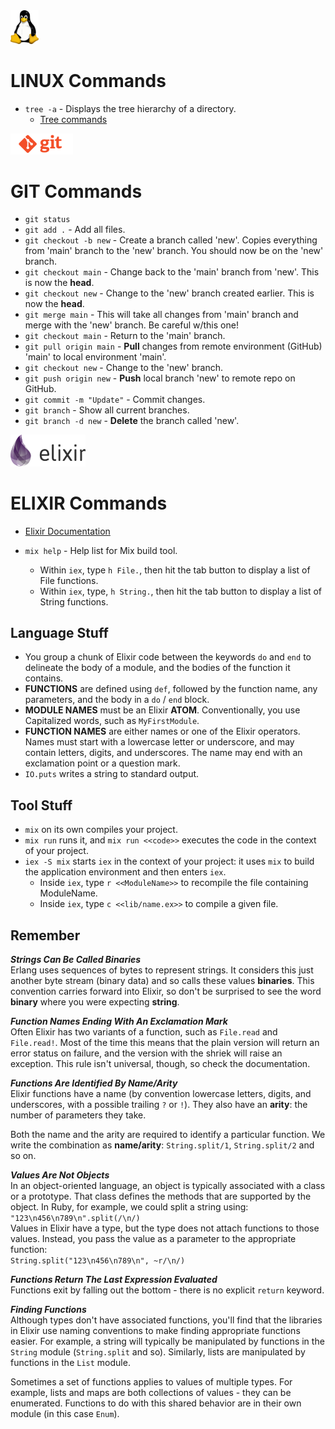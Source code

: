 
<img src="my-images/Linux-logo.png" width="45">

# LINUX Commands

* `tree -a` - Displays the tree hierarchy of a directory.  
  * [Tree commands](https://www.geeksforgeeks.org/tree-command-unixlinux/)

<img src="my-images/Git-logo.png" width="100">

# GIT Commands

* `git status`  
* `git add .` - Add all files.  
* `git checkout -b new` - Create a branch called 'new'.  Copies everything from 'main' branch to the 'new' branch. You should now be on the 'new' branch.  
* `git checkout main` - Change back to the 'main' branch from 'new'.  This is now the **head**.
* `git checkout new` - Change to the 'new' branch created earlier.  This is now the **head**.  
* `git merge main` - This will take all changes from 'main' branch and merge with the 'new' branch. Be careful w/this one!  
* `git checkout main` - Return to the 'main' branch.  
* `git pull origin main` - **Pull** changes from remote environment (GitHub) 'main' to local environment 'main'.  
* `git checkout new` - Change to the 'new' branch.  
* `git push origin new` - **Push** local branch 'new' to remote repo on GitHub.  
* `git commit -m "Update"` - Commit changes.  
* `git branch` - Show all current branches.  
* `git branch -d new` - **Delete** the branch called 'new'.  

<img src="my-images/Elixir-logo.png" width="120">

# ELIXIR Commands

* [Elixir Documentation](https://elixir-lang.org/docs.html)

* `mix help` - Help list for Mix build tool.  
  * Within `iex`, type `h File.`, then hit the tab button to display a list of File functions.  
  * Within `iex`, type, `h String.`, then hit the tab button to display a list of String functions.

## Language Stuff

* You group a chunk of Elixir code between the keywords `do` and `end` to delineate the body of a module, and the bodies of the function it contains.  
* **FUNCTIONS** are defined using `def`, followed by the function name, any parameters, and the body in a `do` / `end` block.  
* **MODULE NAMES** must be an Elixir **ATOM**. Conventionally, you use Capitalized words, such as `MyFirstModule`.  
* **FUNCTION NAMES** are either names or one of the Elixir operators. Names must start with a lowercase letter or underscore, and may contain letters, digits, and underscores. The name may end with an exclamation point or a question mark.  
* `IO.puts` writes a string to standard output.  

## Tool Stuff

* `mix` on its own compiles your project.  
* `mix run` runs it, and `mix run <<code>>` executes the code in the context of your project.  
* `iex -S mix` starts `iex` in the context of your project: it uses `mix` to build the application environment and then enters `iex`.  
  * Inside `iex`, type `r <<ModuleName>>` to recompile the file containing ModuleName.  
  * Inside `iex`, type `c <<lib/name.ex>>` to compile a given file.  

## Remember

***Strings Can Be Called Binaries***  
Erlang uses sequences of bytes to represent strings. It considers this just another byte stream (binary data) and so calls these values **binaries**. This convention carries forward into Elixir, so don't be surprised to see the word **binary** where you were expecting **string**.

***Function Names Ending With An Exclamation Mark***  
Often Elixir has two variants of a function, such as `File.read` and `File.read!`. Most of the time this means that the plain version will return an error status on failure, and the version with the shriek will raise an exception. This rule isn't universal, though, so check the documentation.

***Functions Are Identified By Name/Arity***  
Elixir functions have a name (by convention lowercase letters, digits, and underscores, with a possible trailing `?` or `!`). They also have an **arity**: the number of parameters they take.

Both the name and the arity are required to identify a particular function. We write the combination as **name/arity**: `String.split/1`, `String.split/2` and so on.

***Values Are Not Objects***  
In an object-oriented language, an object is typically associated with a class or a prototype. That class defines the methods that are supported by the object. In Ruby, for example, we could split a string using:  
`"123\n456\n789\n".split(/\n/)`  
Values in Elixir have a type, but the type does not attach functions to those values. Instead, you pass the value as a parameter to the appropriate function:  
`String.split("123\n456\n789\n", ~r/\n/)`  

***Functions Return The Last Expression Evaluated***  
Functions exit by falling out the bottom - there is no explicit `return` keyword.  

***Finding Functions***  
Although types don't have associated functions, you'll find that the libraries in Elixir use naming conventions to make finding appropriate functions easier. For example, a string will typically be manipulated by functions in the `String` module (`String.split` and so). Similarly, lists are manipulated by functions in the `List` module.  

Sometimes a set of functions applies to values of multiple types. For example, lists and maps are both collections of values - they can be enumerated. Functions to do with this shared behavior are in their own module (in this case `Enum`).  
